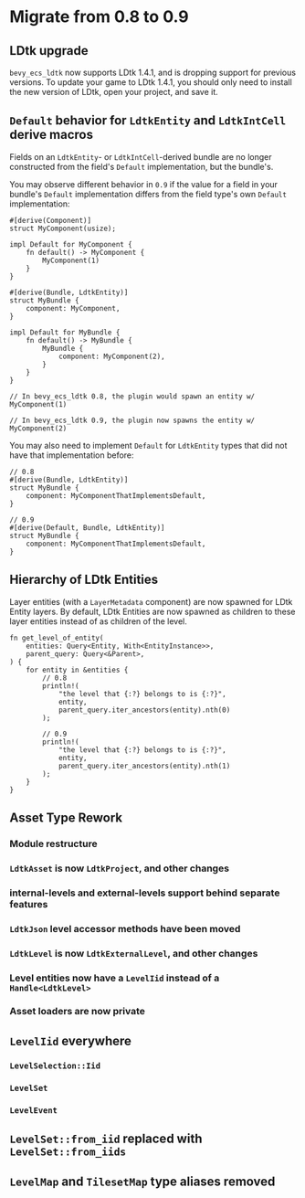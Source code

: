 # Migrate from 0.8 to 0.9

## LDtk upgrade
`bevy_ecs_ldtk` now supports LDtk 1.4.1, and is dropping support for previous versions.
To update your game to LDtk 1.4.1, you should only need to install the new version of LDtk, open your project, and save it.

## `Default` behavior for `LdtkEntity` and `LdtkIntCell` derive macros
Fields on an `LdtkEntity`- or `LdtkIntCell`-derived bundle are no longer constructed from the field's `Default` implementation, but the bundle's.

You may observe different behavior in `0.9` if the value for a field in your bundle's `Default` implementation differs from the field type's own `Default` implementation:
```rust,ignore
#[derive(Component)]
struct MyComponent(usize);

impl Default for MyComponent {
    fn default() -> MyComponent {
        MyComponent(1)
    }
}

#[derive(Bundle, LdtkEntity)]
struct MyBundle {
    component: MyComponent,
}

impl Default for MyBundle {
    fn default() -> MyBundle {
        MyBundle {
            component: MyComponent(2),
        }
    }
}

// In bevy_ecs_ldtk 0.8, the plugin would spawn an entity w/ MyComponent(1)

// In bevy_ecs_ldtk 0.9, the plugin now spawns the entity w/ MyComponent(2)
```

You may also need to implement `Default` for `LdtkEntity` types that did not have that implementation before:
```rust,ignore
// 0.8
#[derive(Bundle, LdtkEntity)]
struct MyBundle {
    component: MyComponentThatImplementsDefault,
}

// 0.9
#[derive(Default, Bundle, LdtkEntity)]
struct MyBundle {
    component: MyComponentThatImplementsDefault,
}
```

## Hierarchy of LDtk Entities
Layer entities (with a `LayerMetadata` component) are now spawned for LDtk Entity layers.
By default, LDtk Entities are now spawned as children to these layer entities instead of as children of the level.
```rust,ignore
fn get_level_of_entity(
    entities: Query<Entity, With<EntityInstance>>,
    parent_query: Query<&Parent>,
) {
    for entity in &entities {
        // 0.8
        println!(
            "the level that {:?} belongs to is {:?}",
            entity,
            parent_query.iter_ancestors(entity).nth(0)
        );

        // 0.9
        println!(
            "the level that {:?} belongs to is {:?}",
            entity,
            parent_query.iter_ancestors(entity).nth(1)
        );
    }
}
```

## Asset Type Rework

### Module restructure

### `LdtkAsset` is now `LdtkProject`, and other changes

### internal-levels and external-levels support behind separate features

### `LdtkJson` level accessor methods have been moved

### `LdtkLevel` is now `LdtkExternalLevel`, and other changes

### Level entities now have a `LevelIid` instead of a `Handle<LdtkLevel>`

### Asset loaders are now private

## `LevelIid` everywhere

### `LevelSelection::Iid`

### `LevelSet`

### `LevelEvent`

## `LevelSet::from_iid` replaced with `LevelSet::from_iids`

## `LevelMap` and `TilesetMap` type aliases removed

